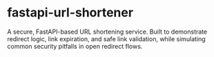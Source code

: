 # fastapi-url-shortener
A secure, FastAPI-based URL shortening service. Built to demonstrate redirect logic, link expiration, and safe link validation, while simulating common security pitfalls in open redirect flows.
